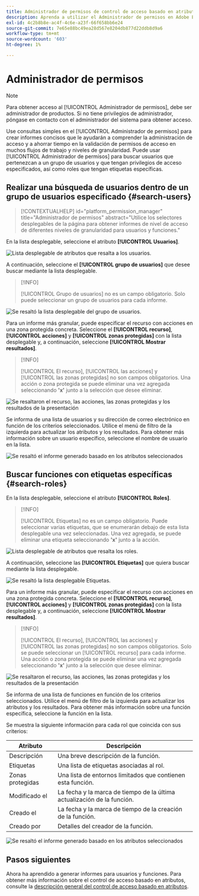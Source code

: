 ```yaml
---
title: Administrador de permisos de control de acceso basado en atributos
description: Aprenda a utilizar el Administrador de permisos en Adobe Experience Platform para generar informes y validar permisos de acceso.
exl-id: 4c2b8b8e-ac4f-4c6e-a23f-66f658bb6e24
source-git-commit: 7e65e88bc49ea28d567e8204db877d22ddb8d9a6
workflow-type: tm+mt
source-wordcount: '603'
ht-degree: 1%

---
```


# Administrador de permisos

>[!NOTE]
>
>Para obtener acceso al [!UICONTROL Administrador de permisos], debe ser administrador de productos. Si no tiene privilegios de administrador, póngase en contacto con el administrador del sistema para obtener acceso.

Use consultas simples en el [!UICONTROL Administrador de permisos] para crear informes concisos que le ayudarán a comprender la administración de acceso y a ahorrar tiempo en la validación de permisos de acceso en muchos flujos de trabajo y niveles de granularidad. Puede usar [!UICONTROL Administrador de permisos] para buscar usuarios que pertenezcan a un grupo de usuarios y que tengan privilegios de acceso especificados, así como roles que tengan etiquetas específicas.

## Realizar una búsqueda de usuarios dentro de un grupo de usuarios especificado {#search-users}

>[!CONTEXTUALHELP]
>id="platform_permission_manager"
>title="Administrador de permisos"
>abstract="Utilice los selectores desplegables de la página para obtener informes de nivel de acceso de diferentes niveles de granularidad para usuarios y funciones."
<!-- >additional-url="https://experienceleague.adobe.com/docs/experience-platform/access-control/abac/permissions-manager/permissions.html?lang=es" text="Permission manager" -->

En la lista desplegable, seleccione el atributo **[!UICONTROL Usuarios]**.

![Lista desplegable de atributos que resalta a los usuarios.](../../images/permission-manager/users-select.png)

A continuación, seleccione el **[!UICONTROL grupo de usuarios]** que desee buscar mediante la lista desplegable.

>[!INFO]
>
>[!UICONTROL Grupo de usuarios] no es un campo obligatorio. Solo puede seleccionar un grupo de usuarios para cada informe.

![Se resaltó la lista desplegable del grupo de usuarios.](../../images/permission-manager/user-group-select.png)

Para un informe más granular, puede especificar el recurso con acciones en una zona protegida concreta. Seleccione el **[!UICONTROL recurso]**, **[!UICONTROL acciones]** y **[!UICONTROL zonas protegidas]** con la lista desplegable y, a continuación, seleccione **[!UICONTROL Mostrar resultados]**.

>[!INFO]
>
>[!UICONTROL El recurso], [!UICONTROL las acciones] y [!UICONTROL las zonas protegidas] no son campos obligatorios. Una acción o zona protegida se puede eliminar una vez agregada seleccionando **&#39;x&#39;** junto a la selección que desee eliminar.

![Se resaltaron el recurso, las acciones, las zonas protegidas y los resultados de la presentación](../../images/permission-manager/users-additional-attributes-select.png)

Se informa de una lista de usuarios y su dirección de correo electrónico en función de los criterios seleccionados. Utilice el menú de filtro de la izquierda para actualizar los atributos y los resultados. Para obtener más información sobre un usuario específico, seleccione el nombre de usuario en la lista.

![Se resaltó el informe generado basado en los atributos seleccionados](../../images/permission-manager/users-report.png)

## Buscar funciones con etiquetas específicas {#search-roles}

En la lista desplegable, seleccione el atributo **[!UICONTROL Roles]**.

>[!INFO]
>
>[!UICONTROL Etiquetas] no es un campo obligatorio. Puede seleccionar varias etiquetas, que se enumerarán debajo de esta lista desplegable una vez seleccionadas. Una vez agregada, se puede eliminar una etiqueta seleccionando **&#39;x&#39;** junto a la acción.

![Lista desplegable de atributos que resalta los roles.](../../images/permission-manager/roles-select.png)

A continuación, seleccione las **[!UICONTROL Etiquetas]** que quiera buscar mediante la lista desplegable.

![Se resaltó la lista desplegable Etiquetas.](../../images/permission-manager/roles-labels-select.png)

Para un informe más granular, puede especificar el recurso con acciones en una zona protegida concreta. Seleccione el **[!UICONTROL recurso]**, **[!UICONTROL acciones]** y **[!UICONTROL zonas protegidas]** con la lista desplegable y, a continuación, seleccione **[!UICONTROL Mostrar resultados]**.

>[!INFO]
>
>[!UICONTROL El recurso], [!UICONTROL las acciones] y [!UICONTROL las zonas protegidas] no son campos obligatorios. Solo se puede seleccionar un [!UICONTROL recurso] para cada informe. Una acción o zona protegida se puede eliminar una vez agregada seleccionando **&#39;x&#39;** junto a la selección que desee eliminar.

![Se resaltaron el recurso, las acciones, las zonas protegidas y los resultados de la presentación](../../images/permission-manager/roles-additional-attributes-select.png)

Se informa de una lista de funciones en función de los criterios seleccionados. Utilice el menú de filtro de la izquierda para actualizar los atributos y los resultados. Para obtener más información sobre una función específica, seleccione la función en la lista.

Se muestra la siguiente información para cada rol que coincida con sus criterios:

| Atributo | Descripción |
| --- | --- |
| Descripción | Una breve descripción de la función. |
| Etiquetas | Una lista de etiquetas asociadas al rol. |
| Zonas protegidas | Una lista de entornos limitados que contienen esta función. |
| Modificado el | La fecha y la marca de tiempo de la última actualización de la función. |
| Creado el | La fecha y la marca de tiempo de la creación de la función. |
| Creado por | Detalles del creador de la función. |

![Se resaltó el informe generado basado en los atributos seleccionados](../../images/permission-manager/roles-report.png)

## Pasos siguientes

Ahora ha aprendido a generar informes para usuarios y funciones. Para obtener más información sobre el control de acceso basado en atributos, consulte la [descripción general del control de acceso basado en atributos](../overview.md).
